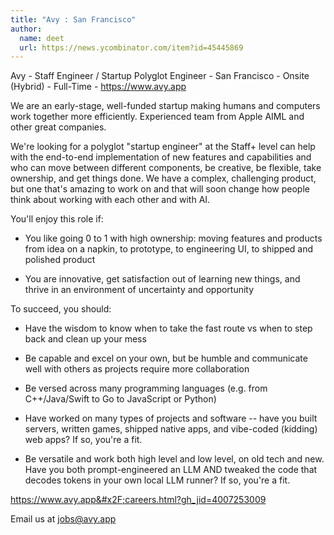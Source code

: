 ```yaml
---
title: "Avy : San Francisco"
author:
  name: deet
  url: https://news.ycombinator.com/item?id=45445869
---
```

Avy - Staff Engineer &#x2F; Startup Polyglot Engineer - San Francisco - Onsite (Hybrid) - Full-Time - <a href="https:&#x2F;&#x2F;www.avy.app" rel="nofollow">https:&#x2F;&#x2F;www.avy.app</a>

We are an early-stage, well-funded startup making humans and computers work together more efficiently. Experienced team from Apple AIML and other great companies.

We&#x27;re looking for a polyglot &quot;startup engineer&quot; at the Staff+ level can help with the end-to-end implementation of new features and capabilities and who can move between different components, be creative, be flexible, take ownership, and get things done. We have a complex, challenging product, but one that&#x27;s amazing to work on and that will soon change how people think about working with each other and with AI.

You&#x27;ll enjoy this role if:

- You like going 0 to 1 with high ownership: moving features and products from idea on a napkin, to prototype, to engineering UI, to shipped and polished product

- You are innovative, get satisfaction out of learning new things, and thrive in an environment of uncertainty and opportunity

To succeed, you should:

- Have the wisdom to know when to take the fast route vs when to step back and clean up your mess

- Be capable and excel on your own, but be humble and communicate well with others as projects require more collaboration

- Be versed across many programming languages (e.g. from C++&#x2F;Java&#x2F;Swift to Go to JavaScript or Python)

- Have worked on many types of projects and software -- have you built servers, written games, shipped native apps, and vibe-coded (kidding) web apps? If so, you&#x27;re a fit.

- Be versatile and work both high level and low level, on old tech and new. Have you both prompt-engineered an LLM AND tweaked the code that decodes tokens in your own local LLM runner? If so, you&#x27;re a fit.

<a href="https:&#x2F;&#x2F;www.avy.app&#x2F;careers.html?gh_jid=4007253009" rel="nofollow">https:&#x2F;&#x2F;www.avy.app&#x2F;careers.html?gh_jid=4007253009</a>

Email us at jobs@avy.app
<JobApplication />
